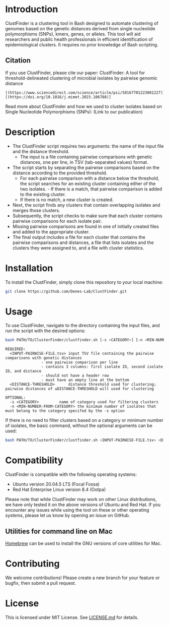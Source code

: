 # Introduction
ClustFinder is a clustering tool in Bash designed to automate clustering of genomes based on the genetic distances derived from single nucleotide polymorphisms (SNPs), kmers, genes, or alleles. This tool will aid researchers and public health professionals in efficient identification of epidemiological clusters. It requires no prior knowledge of Bash scripting.

## Citation

If you use ClustFinder, please cite our paper: 
ClustFinder: A tool for threshold-delineated clustering of microbial isolates by pairwise genomic distance 
``` 
[(https://www.sciencedirect.com/science/article/pii/S0167701223001227)]
[(https://doi.org/10.1016/j.mimet.2023.106788)]
```
Read more about ClustFinder and how we used to cluster isolates based on Single Nucleotide Polymorphisms (SNPs): (Link to our publication)

# Description
- The ClustFinder script requires two arguments: the name of the input file and the distance threshold. 
   - The input is a file containing pairwise comparisons with genetic distances, one per line, in TSV (tab-separated values) format. 
- The script starts by separating the pairwise comparisons based on the distance according to the provided threshold. 
   - For each pairwise comparison with a distance below the threshold, the script searches for an existing cluster containing either of the two isolates.      - If there is a match, that pairwise comparison is added to the existing cluster. 
   - If there is no match, a new cluster is created. 
 - Next, the script finds any clusters that contain overlapping isolates and merges those clusters. 
 - Subsequently, the script checks to make sure that each cluster contains pairwise comparisons for each isolate pair. 
 - Missing pairwise comparisons are found in one of initially created files and added to the appropriate cluster. 
 - The final output includes a file for each cluster that contains the pairwise comparisons and distances, a file that lists isolates and the clusters they were assigned to, and a file with cluster statistics.




# Installation
To install the ClustFinder, simply clone this repository to your local machine:

```bash
git clone https://github.com/Denes-Lab/ClustFinder.git
```

# Usage
To use ClustFinder, navigate to the directory containing the input files, and run the script with the desired options:
```bash
bash PATH/TO/ClusterFinder/clustfinder.sh [-s <CATEGORY>] [-n <MIN-NUMBER-FROM-CATEGORY>] <INPUT-PAIRWISE-FILE.tsv> <DISTANCE-THRESHOLD> 
```

```
REQUIRED:  
  <INPUT-PAIRWISE-FILE.tsv>	input TSV file containing the pairwise comparisons with genetic distances  
				- one pairwise comparison per line  
				- contains 3 columns: first isolate ID, second isolate ID, and distance  
				- should not have a header row  
				- must have an empty line at the bottom  
  <DISTANCE-THRESHOLD>		distance threshold used for clustering; pairwise distances of ≤DISTANCE-THRESHOLD will used for clustering  

OPTIONAL:  
  -s <CATEGORY>			name of category used for filtering clusters  
  -n <MIN-NUMBER-FROM-CATEGORY>	the minimum number of isolates that must belong to the category specifed by the -s option  
```

If there is no need to filter clusters based on a category or minimum number of isolates, the basic command, without the optional arguments can be used: 
```bash 
bash PATH/TO/ClusterFinder/clustfinder.sh <INPUT-PAIRWISE-FILE.tsv> <DISTANCE-THRESHOLD>  
```


# Compatibility
ClustFinder is compatible with the following operating systems:
  - Ubuntu version 20.04.5 LTS (Focal Fossa)
  - Red Hat Enterprise Linux version 8.4 (Ootpa) 

Please note that while ClustFinder may work on other Linux distributions, we have only tested it on the above versions of Ubuntu and Red Hat. If you encounter any issues while using the tool on these or other operating systems, please let us know by opening an issue on GitHub.

## Utilities for command line on Mac
[Homebrew](https://brew.sh/) can be used to install the GNU versions of core utilities for Mac.


# Contributing
We welcome contributions! Please create a new branch for your feature or bugfix, then submit a pull request.


# License
This is licensed under MIT License. See [LICENSE.md](https://github.com/Denes-Lab/ClustFinder/blob/main/LICENSE.md) for details. 
